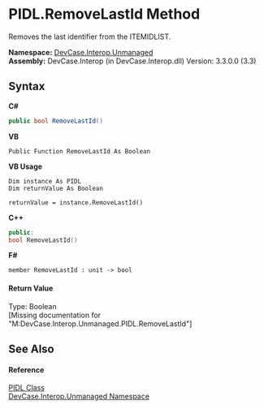 # PIDL.RemoveLastId Method 
 

Removes the last identifier from the ITEMIDLIST.

**Namespace:**&nbsp;<a href="N_DevCase_Interop_Unmanaged">DevCase.Interop.Unmanaged</a><br />**Assembly:**&nbsp;DevCase.Interop (in DevCase.Interop.dll) Version: 3.3.0.0 (3.3)

## Syntax

**C#**<br />
``` C#
public bool RemoveLastId()
```

**VB**<br />
``` VB
Public Function RemoveLastId As Boolean
```

**VB Usage**<br />
``` VB Usage
Dim instance As PIDL
Dim returnValue As Boolean

returnValue = instance.RemoveLastId()
```

**C++**<br />
``` C++
public:
bool RemoveLastId()
```

**F#**<br />
``` F#
member RemoveLastId : unit -> bool 

```


#### Return Value
Type: Boolean<br />\[Missing <returns> documentation for "M:DevCase.Interop.Unmanaged.PIDL.RemoveLastId"\]

## See Also


#### Reference
<a href="T_DevCase_Interop_Unmanaged_PIDL">PIDL Class</a><br /><a href="N_DevCase_Interop_Unmanaged">DevCase.Interop.Unmanaged Namespace</a><br />